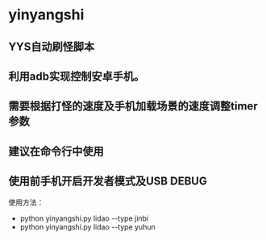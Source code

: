 # yinyangshi
## YYS自动刷怪脚本
## 利用adb实现控制安卓手机。
## 需要根据打怪的速度及手机加载场景的速度调整timer参数
## 建议在命令行中使用
## 使用前手机开启开发者模式及USB DEBUG
使用方法：
* python yinyangshi.py lidao --type jinbi
* python yinyangshi.py lidao --type yuhun